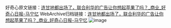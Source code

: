 好奇心原文链接：[连甘地都出场了，联合利华的广告让你想起苹果了吗？_商业_好奇心日报-马宁忆](https://www.qdaily.com/articles/3445.html)
WebArchive归档链接：[连甘地都出场了，联合利华的广告让你想起苹果了吗？_商业_好奇心日报-马宁忆](http://web.archive.org/web/20190623152234/https://www.qdaily.com/articles/3445.html)
![image](http://ww3.sinaimg.cn/large/007d5XDply1g3vav8c893j30u02xae7l)